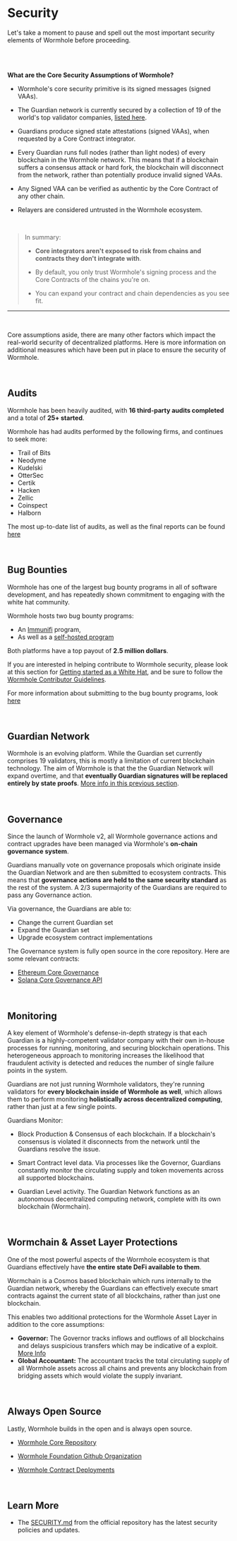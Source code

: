 # Security

Let's take a moment to pause and spell out the most important security elements of Wormhole before proceeding.

</br>
</br>

**What are the Core Security Assumptions of Wormhole?**

- Wormhole's core security primitive is its signed messages (signed VAAs).

- The Guardian network is currently secured by a collection of 19 of the world's top validator companies, [listed here](https://wormhole.com/network/).
- Guardians produce signed state attestations (signed VAAs), when requested by a Core Contract integrator.
- Every Guardian runs full nodes (rather than light nodes) of every blockchain in the Wormhole network. This means that if a blockchain suffers a consensus attack or hard fork, the blockchain will disconnect from the network, rather than potentially produce invalid signed VAAs.

- Any Signed VAA can be verified as authentic by the Core Contract of any other chain.

- Relayers are considered untrusted in the Wormhole ecosystem.

</br>

> In summary:
>
> - **Core integrators aren't exposed to risk from chains and contracts they don't integrate with**.
>
> - By default, you only trust Wormhole's signing process and the Core Contracts of the chains you're on.
>
> - You can expand your contract and chain dependencies as you see fit.

---

</br>

Core assumptions aside, there are many other factors which impact the real-world security of decentralized platforms. Here is more information on additional measures which have been put in place to ensure the security of Wormhole.

</br>

## Audits

Wormhole has been heavily audited, with **16 third-party audits completed** and a total of **25+ started**.

Wormhole has had audits performed by the following firms, and continues to seek more:

- Trail of Bits
- Neodyme
- Kudelski
- OtterSec
- Certik
- Hacken
- Zellic
- Coinspect
- Halborn

The most up-to-date list of audits, as well as the final reports can be found [here](https://github.com/wormhole-foundation/wormhole/blob/main/SECURITY.md#3rd-party-security-audits)

</br>

## Bug Bounties

Wormhole has one of the largest bug bounty programs in all of software development, and has repeatedly shown commitment to engaging with the white hat community.

Wormhole hosts two bug bounty programs:

- An [Immunifi](https://immunefi.com/) program,
- As well as a [self-hosted program](https://wormhole.com/bounty/)

Both platforms have a top payout of **2.5 million dollars**.

If you are interested in helping contribute to Wormhole security, please look at this section for [Getting started as a White Hat](https://github.com/wormhole-foundation/wormhole/blob/main/SECURITY.md#white-hat-hacking), and be sure to follow the [Wormhole Contributor Guidelines](https://github.com/wormhole-foundation/wormhole/blob/main/CONTRIBUTING.md).

For more information about submitting to the bug bounty programs, look [here](https://wormhole.com/bounty/)

</br>

## Guardian Network

Wormhole is an evolving platform. While the Guardian set currently comprises 19 validators, this is mostly a limitation of current blockchain technology. The aim of Wormhole is that the the Guardian Network will expand overtime, and that **eventually Guardian signatures will be replaced entirely by state proofs**. [More info in this previous section](./5_guardianNetwork.md).

</br>

## Governance

Since the launch of Wormhole v2, all Wormhole governance actions and contract upgrades have been managed via Wormhole's **on-chain governance system**.

Guardians manually vote on governance proposals which originate inside the Guardian Network and are then submitted to ecosystem contracts. This means that **governance actions are held to the same security standard** as the rest of the system. A 2/3 supermajority of the Guardians are required to pass any Governance action.

Via governance, the Guardians are able to:

- Change the current Guardian set
- Expand the Guardian set
- Upgrade ecosystem contract implementations

The Governance system is fully open source in the core repository. Here are some relevant contracts:

- [Ethereum Core Governance](https://github.com/wormhole-foundation/wormhole/blob/main/ethereum/contracts/bridge/BridgeGovernance.sol)
- [Solana Core Governance API](https://github.com/wormhole-foundation/wormhole/blob/main/solana/bridge/program/src/api/governance.rs)

</br>

## Monitoring

A key element of Wormhole's defense-in-depth strategy is that each Guardian is a highly-competent validator company with their own in-house processes for running, monitoring, and securing blockchain operations. This heterogeneous approach to monitoring increases the likelihood that fraudulent activity is detected and reduces the number of single failure points in the system.

Guardians are not just running Wormhole validators, they're running validators for **every blockchain inside of Wormhole as well**, which allows them to perform monitoring **holistically across decentralized computing**, rather than just at a few single points.

Guardians Monitor:

- Block Production & Consensus of each blockchain. If a blockchain's consensus is violated it disconnects from the network until the Guardians resolve the issue.

- Smart Contract level data. Via processes like the Governor, Guardians constantly monitor the circulating supply and token movements across all supported blockchains.

- Guardian Level activity. The Guardian Network functions as an autonomous decentralized computing network, complete with its own blockchain (Wormchain).

</br>

## Wormchain & Asset Layer Protections

One of the most powerful aspects of the Wormhole ecosystem is that Guardians effectively have **the entire state DeFi available to them**.

Wormchain is a Cosmos based blockchain which runs internally to the Guardian network, whereby the Guardians can effectively execute smart contracts against the current state of all blockchains, rather than just one blockchain.

This enables two additional protections for the Wormhole Asset Layer in addition to the core assumptions:

- **Governor:** The Governor tracks inflows and outflows of all blockchains and delays suspicious transfers which may be indicative of a exploit. [More Info](https://github.com/wormhole-foundation/wormhole/blob/main/whitepapers/0007_governor.md)
- **Global Accountant:** The accountant tracks the total circulating supply of all Wormhole assets across all chains and prevents any blockchain from bridging assets which would violate the supply invariant.

</br>

## Always Open Source

Lastly, Wormhole builds in the open and is always open source.

- [Wormhole Core Repository](https://github.com/wormhole-foundation/wormhole)

- [Wormhole Foundation Github Organization](https://github.com/wormhole-foundation)

- [Wormhole Contract Deployments](../reference/contracts.md)

</br>

## Learn More

- The [SECURITY.md](https://github.com/wormhole-foundation/wormhole/blob/main/SECURITY.md) from the official repository has the latest security policies and updates.
